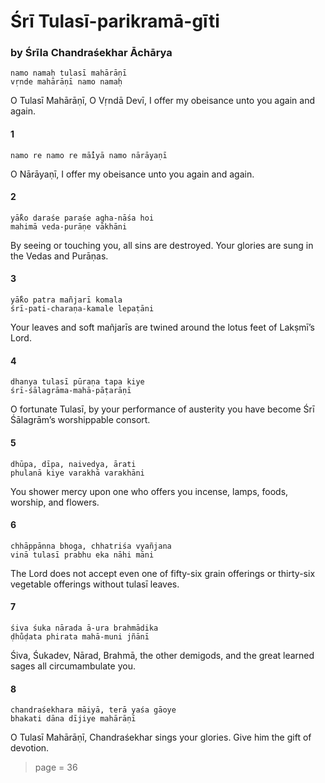 # Śrī Tulasī-parikramā-gīti

### by Śrīla Chandraśekhar Āchārya

    namo namaḥ tulasī mahārāṇī
    vṛnde mahārāṇī namo namaḥ

O Tulasī Mahārāṇī, O Vṛndā Devī, I offer my obeisance unto you again and again.

#### 1

    namo re namo re mā̐iyā namo nārāyaṇī

O Nārāyaṇī, I offer my obeisance unto you again and again.

#### 2

    yā̐ko daraśe paraśe agha-nāśa hoi
    mahimā veda-purāṇe vākhāni

By seeing or touching you, all sins are destroyed. Your glories are sung in the Vedas and Purāṇas.

#### 3

    yā̐ko patra mañjarī komala
    śrī-pati-charaṇa-kamale lepaṭāni

Your leaves and soft mañjarīs are twined around the lotus feet of Lakṣmī’s Lord.

#### 4

    dhanya tulasī pūraṇa tapa kiye
    śrī-śālagrāma-mahā-pāṭarāṇī

O fortunate Tulasī, by your performance of austerity you have become Śrī Śālagrām’s worshippable consort.

#### 5

    dhūpa, dīpa, naivedya, ārati
    phulanā kiye varakhā varakhāni

You shower mercy upon one who offers you incense, lamps, foods, worship, and flowers.

#### 6

    chhāppānna bhoga, chhatriśa vyañjana
    vinā tulasī prabhu eka nāhi māni

The Lord does not accept even one of fifty-six grain offerings or thirty-six vegetable offerings without tulasī leaves.

#### 7

    śiva śuka nārada ā-ura brahmādika
    ḍhu̐ḍata phirata mahā-muni jñānī

Śiva, Śukadev, Nārad, Brahmā, the other demigods, and the great learned sages all circumambulate you.

#### 8

    chandraśekhara māiyā, terā yaśa gāoye
    bhakati dāna dījiye mahārāṇī

O Tulasī Mahārāṇī, Chandraśekhar sings your glories. Give him the gift of devotion.


> page = 36
